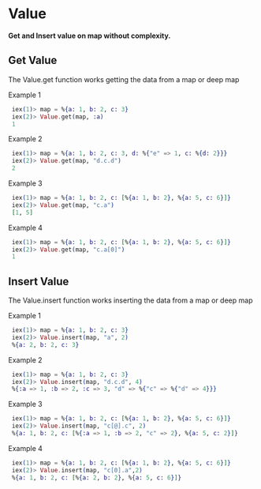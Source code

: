 # Value

**Get and Insert value on map without complexity.**


## Get Value

The Value.get function works getting the data from a map or deep map

Example 1

```elixir
 iex(1)> map = %{a: 1, b: 2, c: 3}
 iex(2)> Value.get(map, :a)
 1
```

Example 2

```elixir
 iex(1)> map = %{a: 1, b: 2, c: 3, d: %{"e" => 1, c: %{d: 2}}}
 iex(2)> Value.get(map, "d.c.d")
 2
```

Example 3

```elixir
 iex(1)> map = %{a: 1, b: 2, c: [%{a: 1, b: 2}, %{a: 5, c: 6}]}
 iex(2)> Value.get(map, "c.a")
 [1, 5]
```

Example 4

```elixir
 iex(1)> map = %{a: 1, b: 2, c: [%{a: 1, b: 2}, %{a: 5, c: 6}]}
 iex(2)> Value.get(map, "c.a[0]")
 1
```
## Insert Value

The Value.insert function works inserting the data from a map or deep map

Example 1

```elixir
 iex(1)> map = %{a: 1, b: 2, c: 3}
 iex(2)> Value.insert(map, "a", 2)
 %{a: 2, b: 2, c: 3}
```

Example 2

```elixir
 iex(1)> map = %{a: 1, b: 2, c: 3}
 iex(2)> Value.insert(map, "d.c.d", 4)
 %{:a => 1, :b => 2, :c => 3, "d" => %{"c" => %{"d" => 4}}}
```

Example 3

```elixir
 iex(1)> map = %{a: 1, b: 2, c: [%{a: 1, b: 2}, %{a: 5, c: 6}]}
 iex(2)> Value.insert(map, "c[@].c", 2)
 %{a: 1, b: 2, c: [%{:a => 1, :b => 2, "c" => 2}, %{a: 5, c: 2}]}
```

Example 4

```elixir
 iex(1)> map = %{a: 1, b: 2, c: [%{a: 1, b: 2}, %{a: 5, c: 6}]}
 iex(2)> Value.insert(map, "c[0].a",2)
 %{a: 1, b: 2, c: [%{a: 2, b: 2}, %{a: 5, c: 6}]}
```
